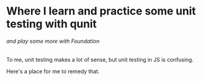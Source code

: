 # Where I learn and practice some unit testing with qunit
###### _and play some more with Foundation_

To me, unit testing makes a lot of sense, but unit testing in JS is confusing.

Here's a place for me to remedy that.
